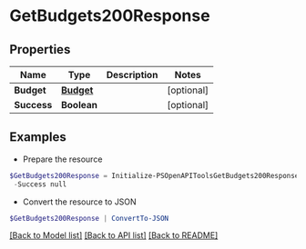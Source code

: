 # GetBudgets200Response
## Properties

Name | Type | Description | Notes
------------ | ------------- | ------------- | -------------
**Budget** | [**Budget**](Budget.md) |  | [optional] 
**Success** | **Boolean** |  | [optional] 

## Examples

- Prepare the resource
```powershell
$GetBudgets200Response = Initialize-PSOpenAPIToolsGetBudgets200Response  -Budget null `
 -Success null
```

- Convert the resource to JSON
```powershell
$GetBudgets200Response | ConvertTo-JSON
```

[[Back to Model list]](../README.md#documentation-for-models) [[Back to API list]](../README.md#documentation-for-api-endpoints) [[Back to README]](../README.md)

